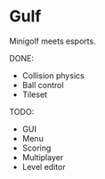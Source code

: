 # Gulf
Minigolf meets esports.

DONE:
- Collision physics
- Ball control
- Tileset

TODO:
- GUI
- Menu
- Scoring
- Multiplayer
- Level editor
